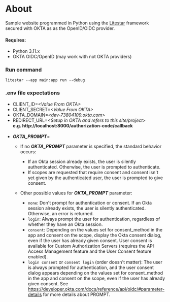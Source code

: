# About #

Sample website programmed in Python using the [Litestar](https://litestar.dev) framework secured with OKTA as as the OpenID/OIDC provider.

#### Requires: ####
- Python 3.11.x
- OKTA OIDC/OpenID (may work with not OKTA providers) 

### Run command ###
`litestar --app main:app run --debug`

### .env file expectations ### 
- CLIENT_ID=*&lt;Value From OKTA&gt;*
- CLIENT_SECRET=*&lt;Value From OKTA&gt;*
- OKTA_DOMAIN=*&lt;dev-73804109.okta.com&gt;*
- REDIRECT_URL=*&lt;Setup in OKTA and refers to this site/project&gt;*<br/>
**e.g. http://localhost:8000/authorization-code/callback**<br/><br/>
- ***OKTA_PROMPT***=
  - If no ***OKTA_PROMPT*** parameter is specified, the standard behavior occurs:
     - If an Okta session already exists, the user is silently authenticated. Otherwise, the user is prompted to authenticate.
     - If scopes are requested that require consent and consent isn't yet given by the authenticated user, the user is prompted to give consent.

  - Other possible values for ***OKTA_PROMPT*** parameter:
     - `none`: Don't prompt for authentication or consent. If an Okta session already exists, the user is silently authenticated. Otherwise, an error is returned.
     - `login`: Always prompt the user for authentication, regardless of whether they have an Okta session.
     - `consent`: Depending on the values set for consent_method in the app and consent on the scope, display the Okta consent dialog, even if the user has already given consent. User consent is available for Custom Authorization Servers (requires the API Access Management feature and the User Consent feature enabled).
     - `login consent` or `consent login` (order doesn't matter): The user is always prompted for authentication, and the user consent dialog appears depending on the values set for consent_method in the app and consent on the scope, even if the user has already given consent.
See https://developer.okta.com/docs/reference/api/oidc/#parameter-details for more details about PROMPT.
